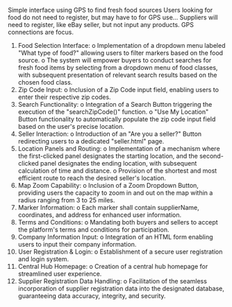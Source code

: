 Simple interface using GPS to find fresh food sources
Users looking for food do not need to register, but may have to for GPS use…
Suppliers will need to register, like eBay seller, but not input any products.
GPS connections are focus.
1.	Food Selection Interface:
o	Implementation of a dropdown menu labeled "What type of food?" allowing users to filter markers based on the food source.
o	The system will empower buyers to conduct searches for fresh food items by selecting from a dropdown menu of food classes, with subsequent presentation of relevant search results based on the chosen food class.
2.	Zip Code Input:
o	Inclusion of a Zip Code input field, enabling users to enter their respective zip codes.
3.	Search Functionality:
o	Integration of a Search Button triggering the execution of the "searchZipCode()" function.
o	"Use My Location" Button functionality to automatically populate the zip code input field based on the user's precise location.
4.	Seller Interaction:
o	Introduction of an "Are you a seller?" Button redirecting users to a dedicated "seller.html" page.
5.	Location Panels and Routing:
o	Implementation of a mechanism where the first-clicked panel designates the starting location, and the second-clicked panel designates the ending location, with subsequent calculation of time and distance.
o	Provision of the shortest and most efficient route to reach the desired seller's location.
6.	Map Zoom Capability:
o	Inclusion of a Zoom Dropdown Button, providing users the capacity to zoom in and out on the map within a radius ranging from 3 to 25 miles.
7.	Marker Information:
o	Each marker shall contain supplierName, coordinates, and address for enhanced user information.
8.	Terms and Conditions:
o	Mandating both buyers and sellers to accept the platform's terms and conditions for participation.
9.	Company Information Input:
o	Integration of an HTML form enabling users to input their company information.
10.	User Registration & Login:
o	Establishment of a secure user registration and login system.
11.	Central Hub Homepage:
o	Creation of a central hub homepage for streamlined user experience.
12.	Supplier Registration Data Handling:
o	Facilitation of the seamless incorporation of supplier registration data into the designated database, guaranteeing data accuracy, integrity, and security.

